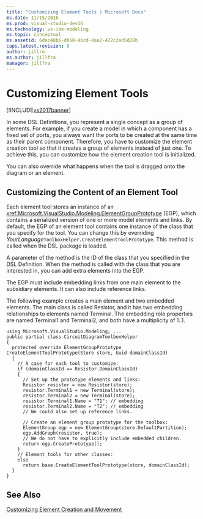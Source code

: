 ```yaml
---
title: "Customizing Element Tools | Microsoft Docs"
ms.date: 11/15/2016
ms.prod: visual-studio-dev14
ms.technology: vs-ide-modeling
ms.topic: conceptual
ms.assetid: 6dac48b6-db68-4bcd-8aa2-422c2ad5d28b
caps.latest.revision: 8
author: jillre
ms.author: jillfra
manager: jillfra
---
```

# Customizing Element Tools
[!INCLUDE[vs2017banner](../includes/vs2017banner.md)]

In some DSL Definitions, you represent a single concept as a group of elements. For example, if you create a model in which a component has a fixed set of ports, you always want the ports to be created at the same time as their parent component. Therefore, you have to customize the element creation tool so that it creates a group of elements instead of just one. To achieve this, you can customize how the element creation tool is initialized.

 You can also override what happens when the tool is dragged onto the diagram or an element.

## Customizing the Content of an Element Tool
 Each element tool stores an instance of an <xref:Microsoft.VisualStudio.Modeling.ElementGroupPrototype> (EGP), which contains a serialized version of one or more model elements and links. By default, the EGP of an element tool contains one instance of the class that you specify for the tool. You can change this by overriding *YourLanguage*`ToolboxHelper.CreateElementToolPrototype`. This method is called when the DSL package is loaded.

 A parameter of the method is the ID of the class that you specified in the DSL Definition. When the method is called with the class that you are interested in, you can add extra elements into the EGP.

 The EGP must include embedding links from one main element to the subsidiary elements. It can also include reference links.

 The following example creates a main element and two embedded elements. The main class is called Resistor, and it has two embedding relationships to elements named Terminal. The embedding role properties are named Terminal1 and Terminal2, and both have a multiplicity of 1..1.

```
using Microsoft.VisualStudio.Modeling; ...
public partial class CircuitDiagramToolboxHelper
{
  protected override ElementGroupPrototype    CreateElementToolPrototype(Store store, Guid domainClassId)
  {
    // A case for each tool to customize:
    if (domainClassId == Resistor.DomainClassId)
    {
      // Set up the prototype elements and links:
      Resistor resistor = new Resistor(store);
      resistor.Terminal1 = new Terminal(store);
      resistor.Terminal2 = new Terminal(store);
      resistor.Terminal1.Name = "T1"; // embedding
      resistor.Terminal2.Name = "T2"; // embedding
      // We could also set up reference links.

      // Create an element group prototype for the toolbox:
      ElementGroup egp = new ElementGroup(store.DefaultPartition);
      egp.AddGraph(resistor, true);
      // We do not have to explicitly include embedded children.
      return egp.CreatePrototype();
    }
    // Element tools for other classes:
    else
      return base.CreateElementToolPrototype(store, domainClassId);
  }
}
```

## See Also
 [Customizing Element Creation and Movement](../modeling/customizing-element-creation-and-movement.md)
